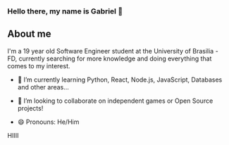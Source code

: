 ### Hello there, my name is Gabriel 👋

## About me

I'm a 19 year old Software Engineer student at the University of Brasilia - FD, currently searching for more knowledge and doing everything that comes to my interest.

- 🌱 I’m currently learning Python, React, Node.js, JavaScript, Databases and other areas...
- 👯 I’m looking to collaborate on independent games or Open Source projects!
 
- 😄 Pronouns: He/Him

<p>HIIII</p>
